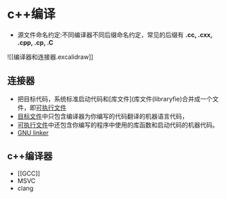 # c++编译

- 源文件命名约定:不同编译器不同后缀命名约定，常见的后缀有 **.cc, .cxx, .cpp, .cp, .C**
  
![[编译器和连接器.excalidraw]]
 
## 连接器

- 把目标代码，系统标准启动代码和[库文件](库文件(libraryfie)合并成一个文件，即[可执行文件](可执行文件(executablefile).md)  
- [目标文件](目标文件(objectfile).md)中只包含编译器为你编写的代码翻译的机器语言代码，
- [可执行文件](可执行文件(executablefile).md)中还包含你编写的程序中使用的库函数和启动代码的机器代码。
- [GNU linker](GNU_linker.md)
 
## c++编译器

- [[GCC]]
- MSVC
- clang
